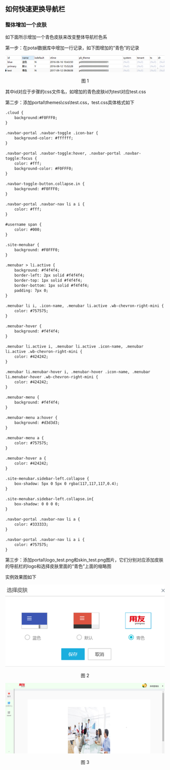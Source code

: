 ## 如何快速更换导航栏

### 整体增加一个皮肤

如下面所示增加一个青色皮肤来改变整体导航栏色系

第一步：在potal数据库中增加一行记录，如下图增加的“青色”的记录

![](/articles/cportal/2-/images/1-1.png)
<p align="center">图 1</p>

其中id对应于步骤的css文件名，如增加的青色皮肤id为test对应test.css

第二步：添加portal\themes\css\test.css，test.css具体格式如下

	.cloud {
	    background:#F0FFF0;
	}
	
	.navbar-portal .navbar-toggle .icon-bar {
	    background-color: #ffffff;
	}
	
	.navbar-portal .navbar-toggle:hover, .navbar-portal .navbar-toggle:focus {
	    color: #fff;
	    background-color: #F0FFF0;
	}
	
	.navbar-toggle-button.collapse.in {
	    background: #F0FFF0;
	}
	
	.navbar-portal .navbar-nav li a i {
	    color: #fff;
	}
	
	#username span {
	    color: #000;
	}
	
	.site-menubar {
	    background: #F0FFF0;
	}
	
	.menubar > li.active {
	    background: #f4f4f4;
	    border-left: 2px solid #f4f4f4;
	    border-top: 1px solid #f4f4f4;
	    border-bottom: 1px solid #f4f4f4;
	    padding: 7px 0;
	}
	
	.menubar li i, .icon-name, .menubar li.active .wb-chevron-right-mini {
	    color: #757575;
	}
	
	.menubar-hover {
	    background: #f4f4f4;
	}
	
	.menubar li.active i, .menubar li.active .icon-name, .menubar li.active .wb-chevron-right-mini {
	    color: #424242;
	}
	
	.menubar li.menubar-hover i, .menubar-hover .icon-name, .menubar li.menubar-hover .wb-chevron-right-mini {
	    color: #424242;
	}
	
	.menubar-menu {
	    background: #f4f4f4;
	}
	
	.menubar-menu a:hover {
	    background: #d3d3d3;
	}
	
	.menubar-menu a {
	    color: #757575;
	}
	
	.menubar-hover a {
	    color: #424242;
	}
	
	.site-menubar.sidebar-left.collapse {
	    box-shadow: 5px 0 5px 0 rgba(117,117,117,0.4);
	}
	
	.site-menubar.sidebar-left.collapse.in{
	    box-shadow: 0 0 0 0;
	}
	
	.navbar-portal .navbar-nav li a {
	    color: #333333;
	}
	
	.navbar-portal .navbar-nav li a i {
	    color: #757575;
	}

第三步：添加portal\logo_test.png和skin_test.png图片，它们分别对应添加皮肤的导航栏的logo和选择皮肤里面的“青色”上面的缩略图

实例效果图如下

![](/articles/cportal/2-/images/1-2.png)
<p align="center">图 2</p>

![](/articles/cportal/2-/images/1-3.png)
<p align="center">图 3</p>